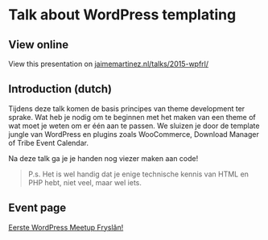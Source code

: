# Talk about WordPress templating

## View online
View this presentation on [jaimemartinez.nl/talks/2015-wpfrl/](http://jaimemartinez.nl/talks/2015-wpfrl/)

## Introduction (dutch)
Tijdens deze talk komen de basis principes van theme development ter sprake. Wat heb je nodig om te beginnen met het maken van een theme of wat moet je weten om er één aan te passen. We sluizen je door de template jungle van WordPress en plugins zoals WooCommerce, Download Manager of Tribe Event Calendar.

Na deze talk ga je je handen nog viezer maken aan code!

> P.s. Het is wel handig dat je enige technische kennis van HTML en PHP hebt, niet veel, maar wel iets.

## Event page
[Eerste WordPress Meetup Fryslân!](http://www.meetup.com/WordPress-Meetup-Fryslan/events/220432937/)